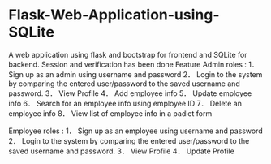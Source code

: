 # Flask-Web-Application-using-SQLite

A web application using flask and bootstrap for frontend and SQLite for backend.
Session and verification has been done
Feature
Admin roles : 
1．	Sign up as an admin using username and password
2．	Login to the system by comparing the entered user/password to the saved username and password.
3．	View Profile
4．	Add employee info 
5．	Update employee info 
6．	Search for an employee info using employee ID
7．	Delete an employee info 
8．	View list of employee info in a padlet form

Employee roles :
1．	Sign up as an employee using username and password
2．	Login to the system by comparing the entered user/password to the saved username and password.
3．	View Profile
4．	Update Profile
